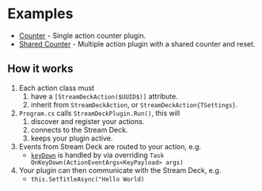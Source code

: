 # Examples

* [Counter](/examples/Counter) - Single action counter plugin.
* [Shared Counter](/examples/SharedCounter) - Multiple action plugin with a shared counter and reset.

## How it works

1. Each action class must
   1. have a `[StreamDeckAction($UUID$)]` attribute.
   1. inherit from `StreamDeckAction`, or `StreamDeckAction{TSettings}`.
1. `Program.cs` calls `StreamDeckPlugin.Run()`, this will
   1. discover and register your actions.
   1. connects to the Stream Deck.
   1. keeps your plugin active.
1. Events from Stream Deck are routed to your action, e.g.
   * [`keyDown`](https://developer.elgato.com/documentation/stream-deck/sdk/events-received/#keydown) is handled by via overriding `Task OnKeyDown(ActionEventArgs<KeyPayload> args)`
1. Your plugin can then communicate with the Stream Deck, e.g.
    * `this.SetTitleAsync("Hello World)`

